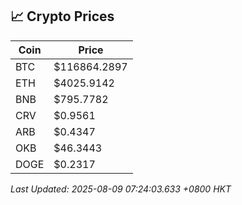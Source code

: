 ## 📈 Crypto Prices

| Coin | Price |
| ---- | ----- |
| BTC | $116864.2897 |
| ETH | $4025.9142 |
| BNB | $795.7782 |
| CRV | $0.9561 |
| ARB | $0.4347 |
| OKB | $46.3443 |
| DOGE | $0.2317 |

_Last Updated: 2025-08-09 07:24:03.633 +0800 HKT_
